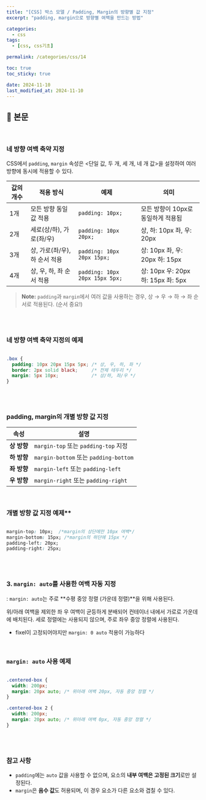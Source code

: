 ```yaml
---
title: "[CSS] 박스 모델 / Padding, Margin의 방향별 값 지정"
excerpt: "padding, margin으로 방향별 여백을 만드는 방법"

categories:
  - css
tags:
  - [css, css기초]

permalink: /categories/css/14

toc: true
toc_sticky: true

date: 2024-11-10
last_modified_at: 2024-11-10
---
```


## 🦥 본문

<br>


### 네 방향 여백 축약 지정

CSS에서 `padding`,  `margin` 속성은 <단일 값, 두 개, 세 개, 네 개 값>을 설정하여 여러 방향에 동시에 적용할 수 있다.

| 값의 개수 | 적용 방식                    | 예제                      | 의미                        |
|-----------|-------------------------------|---------------------------|-----------------------------|
| 1개       | 모든 방향 동일 값 적용        | `padding: 10px;`          | 모든 방향이 10px로 동일하게 적용됨 |
| 2개       | 세로(상/하), 가로(좌/우)      | `padding: 10px 20px;`     | 상, 하: 10px 좌, 우: 20px   |
| 3개       | 상, 가로(좌/우), 하 순서 적용 | `padding: 10px 20px 15px;`| 상: 10px 좌, 우: 20px 하: 15px |
| 4개       | 상, 우, 하, 좌 순서 적용      | `padding: 10px 20px 15px 5px;` | 상: 10px 우: 20px 하: 15px 좌: 5px |


> **Note:** `padding`과 `margin`에서 여러 값을 사용하는 경우, 상 → 우 → 하 → 좌 순서로 적용된다. (순서 중요!)
> 

<br>
<br>

### 네 방향 여백 축약 지정의 예제

```css

.box {
  padding: 10px 20px 15px 5px; /* 상, 우, 하, 좌 */
  border: 2px solid black;     /* 전체 테두리 */
  margin: 5px 10px;            /* 상/하, 좌/우 */
}
```

<br>
<br>

### padding, margin의 개별 방향 값 지정

| 속성 | 설명 |
| --- | --- |
| **상 방향** | `margin-top` 또는 `padding-top` 지정 |
| **하 방향** | `margin-bottom` 또는 `padding-bottom` |
| **좌 방향** | `margin-left` 또는 `padding-left` |
| **우 방향** | `margin-right` 또는 `padding-right` |

<br>

### 개별 방향 값 지정 예제**

```css

margin-top: 10px;  /*margin의 상단에만 10px 여백*/
margin-bottom: 15px; /*margin의 하단에 15px */
padding-left: 20px;
padding-right: 25px;
```

<br>
<br>

### 3. `margin: auto`를 사용한 여백 자동 지정

: `margin: auto`는 주로 **수평 중앙 정렬 (가운데 정렬)**을 위해 사용된다. 

위/아래 여백을 제외한 좌 우 여백이 균등하게 분배되어 컨테이너 내에서 가로로 가운데에 배치된다. 세로 정렬에는 사용되지 않으며, 주로 좌우 중앙 정렬에 사용된다.

- fixel이 고정되어야지만 `margin: 0 auto` 적용이 가능하다

<br>

### `margin: auto` 사용 예제

```css

.centered-box {
  width: 200px;
  margin: 20px auto; /* 위아래 여백 20px, 자동 중앙 정렬 */
}

.centered-box 2 {
  width: 200px;
  margin: 20px auto; /* 위아래 여백 0px, 자동 중앙 정렬 */
}
```

<br>
<br>

### 참고 사항

- `padding`에는 `auto` 값을 사용할 수 없으며, 요소의 **내부 여백은 고정된 크기**로만 설정된다.
- `margin`은 **음수 값**도 허용되며, 이 경우 요소가 다른 요소와 겹칠 수 있다.


<br>
<br>